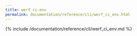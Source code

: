 ```yaml
---
title: werf ci-env
permalink: documentation/reference/cli/werf_ci_env.html
---
```


{% include /documentation/reference/cli/werf_ci_env.md %}
